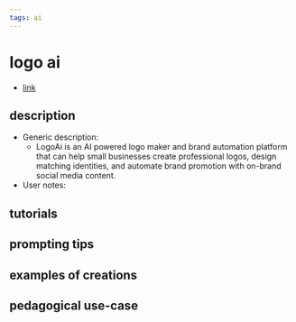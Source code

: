 ```yaml
---
tags: ai 
---
```



# logo ai


* [link](https://www.logoai.com/?coupon=ffmedia)

## description
* Generic description: 
    * LogoAi is an AI powered logo maker and brand automation platform that can help small businesses create professional logos, design matching identities, and automate brand promotion with on-brand social media content.
* User notes:

## tutorials

## prompting tips

## examples of creations 

## pedagogical use-case 